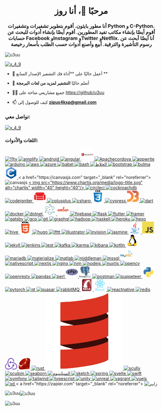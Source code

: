 <h1 align="center">مرحبًا 👋، أنا روز</h1>
<h3 align="center">أنا مطور بايثون. أقوم بتطوير تشفيرات وتشفيرات Python و C-Python. أقوم أيضًا بإنشاء مكاتب تفيد المطورين. أقوم أيضًا بإنشاء أدوات للبحث عن حسابات Facebook وInstagram وTwitter وNetflix. أنا أيضًا أبحث عن رسوم التأشيرة والترقية. أبيع وأصنع أدوات حسب الطلب بأسعار رخيصة</h3>

<p align="left"> <img src="https://komarev.com/ghpvc/?username=u3uu&label=Profile%20views&color=0e75b6&style=flat " alt="u3uu" /> </p>

<p align="left"> <a href="https://twitter.com/x_4_9" target="blank"><img src="https:// img.shields.io/twitter/follow/x_4_9?logo=twitter&style=for-the-badge" alt="x_4_9" /></a> </p>

- 🔭 أعمل حاليًا على **أداة فك التشفير الإصدار السابع **

- 🌱 أتعلم حاليًا **التشفير لمزيد من لغات البرمجة**

- 👨‍💻 جميع مشاريعي متاحة على [https://github/u3uu](https://github/u3uu)

- 📫 كيف للوصول إلي **zipus4ksp@gmail.com**

<h3 align="left">تواصل معي:</h3>
<p align="left">
<a href="https://twitter.com/x_4_9 " target="blank"><img align="center" src="https://raw.githubusercontent.com/rahuldkjain/github-profile-readme-generator/master/src/images/icons/Social/twitter.svg " alt="x_4_9" height="30" width="40" /></a>
</p>

<h3 align="left">اللغات والأدوات:</h3>
<p align="left"> <a href="https://www.11ty.dev/" target="_blank" rel="noreferrer"> <img src="https://Gist.githubusercontent.com/ vivek32ta/c7f7bf583c1fb1c58d89301ea40f37fd/raw/f4c85cce5790758286b8f155ef9a177710b995df/11ty.svg" alt="11ty" width="40" height="40"/> </a> <a href="https://aws.ama zon.com/amplify/ " target = "_blank" rel = "noreferrer"> <img src = "https://docs.amplify.aws/assets/logo-dark.svg" alt = "amplify" width = "40" height = "40" /> </a> <a href="https://developer.android.com" target="_blank" rel="noreferrer"> <img src="https://raw.githubusercontent.com/devicons/devicon /master/icons/android/android-original-wordmark.svg" alt="android" width="40" height="40"/> </a> <a href="https://angular.io" target ="_blank" rel="noreferrer"> <img src="https://angular.io/assets/images/logos/angular/angular.svg" alt="angular" width="40" height="40" /> </a> <a href="https://angular.io" target="_blank" rel="noreferrer"> <img src="https://raw.githubusercontent.com/devicons/devicon/master /icons/angularjs/angularjs-original-wordmark.svg" alt="angularjs" width="40" height="40"/> </a> <a href="https://cordova.apache.org/" target = "_blank" rel = "noreferrer"> <img src = "https://www.vectorlogo.zone/logos/apache_cordova/apache_cordova-icon.svg" alt = "Apachecordova" width = "40" height = "40 "/> </a> <a href="https://appwrite.io" target="_blank" rel="noreferrer"> <img src="https://www.vectorlogo.zone/logos/appwriteio/ appwriteio-icon.svg" alt="appwrite" width="40" height="40"/> </a> <a href="https://www.arduino.cc/" target="_blank" rel= "noreferrer"> <img src="https://cdn.worldvectorlogo.com/logos/arduino-1.svg" alt="arduino" width="40" height="40"/> </a> <a href="https://aws.amazon.com" target="_blank" rel="noreferrer"> <img src="https://raw.githubusercontent.com/devicons/devicon/master/icons/amazonwebservices/amazonwebservices -العلامة النصية الأصلية.svg" alt="aws" width="40" height="40"/> </a> <a href="https://azure.microsoft.com/en-in/" target="_blank" rel= "noreferrer"> <img src = "https://www.vectorlogo.zone/logos/microsoft_azure/microsoft_azure-icon.svg" alt = "azure" width = "40" height = "40"/> </a> <a href="https://babeljs.io/" target="_blank" rel="noreferrer"> <img src="https://www.vectorlogo.zone/logos/babeljs/babeljs-icon.svg" alt="babel" width="40" height="40"/> </a> <a href="https://www.gnu.org/software/bash/" target="_blank" rel="noreferrer "> <img src="https://www.vectorlogo.zone/logos/gnu_bash/gnu_bash-icon.svg" alt="bash" width="40" height="40"/> </a> <a href="https://www.blender.org/" target="_blank" rel="noreferrer"> <img src="https://download.blender.org/branding/community/blender_community_badge_white.svg" alt= "الخلاط" width="40" height="40"/> </a> <a href="https://getbootstrap.com" target="_blank" rel="noreferrer"> <img src="https: //raw.githubusercontent.com/devicons/devicon/master/icons/bootstrap/bootstrap-plain-wordmark.svg" alt = "bootstrap" width = "40" height = "40"/> </a> <a href ="https://bulma.io/" target="_blank" rel="noreferrer"> <img src="https://raw.githubusercontent.com/gilbarbara/logos/804dc257b59e144eaca5bc6ffd16949752c6f789/logos/bulma.svg" alt ="bulma" width="40" height="40"/> </a> <a href="https://www.cprogramming.com/" target="_blank" rel="noreferrer"> <img src ="https://raw.githubusercontent.com/devicons/devicon/master/icons/c/c-original.svg" alt="c" width="40" height="40"/> </a> < a href="https://canvasjs.com" target="_blank" rel="noreferrer"> <img src="https://raw.githubusercontent.com/Hardik0307/Hardik0307/master/assets/canvasjs-charts. svg" alt="canvasjs" width="40" height="40"/> </a> <a href="https://www.chartjs.org" target="_blank" rel="noreferrer"> < img src="https://www.chartjs.org/media/logo-title.svg" alt="chartjs" width="40" height="40"/> </a> <a href="https://circleci.com" target="_blank" rel="noreferrer"> <img src ="https://www.vectorlogo.zone/logos/circleci/circleci-icon.svg" alt="circleci" width="40" height="40"/> </a> <a href="https: //www.cockroachlabs.com/product/cockroachdb/" target="_blank" rel="noreferrer"> <img src="https://cdn.worldvectorlogo.com/logos/cockroachdb.svg" alt="cockroachdb" العرض = "40" الارتفاع = "40"/> </a> <a href = "https://codeigniter.com" target = "_blank" rel = "noreferrer"> <img src = "https://cdn .worldvectorlogo.com/logos/codeigniter.svg" alt = "codeigniter" width = "40" height = "40"/> </a> <a href = "https://couchdb.apache.org/" target= "_blank" rel="noreferrer"> <img src="https://raw.githubusercontent.com/devicons/devicon/0d6c64dbbf311879f7d563bfc3ccf559f9ed111c/icons/couchdb/couchdb-original.svg" alt="couchdb" width="40" height="40"/> </a> <a href="https://www.w3schools.com/cpp/" target="_blank" rel="noreferrer"> <img src="https://raw .githubusercontent.com/devicons/devicon/master/icons/cplusplus/cplusplus-original.svg" alt="cplusplus" width="40" height="40"/> </a> <a href="https:/ /www.w3schools.com/cs/" target="_blank" rel="noreferrer"> <img src="https://raw.githubusercontent.com/devicons/devicon/master/icons/csharp/csharp-original. svg" alt="csharp" width="40" height="40"/> </a> <a href="https://www.w3schools.com/css/" target="_blank" rel="noreferrer "> <img src = "https://raw.githubusercontent.com/devicons/devicon/master/icons/css3/css3-original-wordmark.svg" alt = "css3" width = "40" height = "40" /> </a> <a href="https://www.cypress.io" target="_blank" rel="noreferrer"> <img src="https://raw.githubusercontent.com/simple-icons /simple-icons/6e46ec1fc23b60c8fd0d2f2ff46db82e16dbd75f/icons/cypress.svg" alt="cypress" width="40" height="40"/> </a> <a href="https://d3js.org/" target= "_blank" rel="noreferrer"> <img src="https://raw.githubusercontent.com/devicons/devicon/master/icons/d3js/d3js-original.svg" alt="d3js" width="40" height="40"/> </a> <a href="https:// dart.dev" target="_blank" rel="noreferrer"> <img src="https://www.vectorlogo.zone/logos/dartlang/dartlang-icon.svg" alt="dart" width="40" height="40"/> </a> <a href="https://www.docker.com/" target="_blank" rel="noreferrer"> <img src="https://raw.githubusercontent .com/devicons/devicon/master/icons/docker/docker-original-wordmark.svg" alt="docker" width="40" height="40"/> </a> <a href="https:/ /dotnet.microsoft.com/" target="_blank" rel="noreferrer"> <img src="https://raw.githubusercontent.com/devicons/devicon/master/icons/dot-net/dot-net- original-wordmark.svg" alt="dotnet" width="40" height="40"/> </a> <a href="https://www.electronjs.org" target="_blank" rel=" noreferrer"> <img src = "https://raw.githubusercontent.com/devicons/devicon/master/icons/electron/electron-original.svg" alt = "electron" width = "40" height = "40"/ > </a> <a href="https://emberjs.com/" target="_blank" rel="noreferrer"> <img src="https://raw.githubusercontent.com/devicons/devicon/master /icons/ember/ember-original-wordmark.svg" alt="ember" width="40" height="40"/> </a> <a href="https://firebase.google.com/" target = "_blank" rel = "noreferrer"> <img src = "https://www.vectorlogo.zone/logos/firebase/firebase-icon.svg" alt = "firebase" width = "40" height = "40 "/> </a> <a href="https://flask.palletsprojects.com/" target="_blank" rel="noreferrer"> <img src="https://www.vectorlogo.zone/logos /pocoo_flask/pocoo_flask-icon.svg" alt="flask" width="40" height="40"/> </a> <a href="https://flutter.dev" target="_blank" rel= "noreferrer"> <img src = "https://www.vectorlogo.zone/logos/flutterio/flutterio-icon.svg" alt = "flutter" width = "40" height = "40"/> </a> <a href="https://www.framer.com/" target="_blank" rel="noreferrer"> <img src="https://www.vectorlogo.zone/logos/framer/framer-icon.svg" alt="framer" width="40" height="40"/> </a> <a href="https://www.gatsbyjs.com/" target="_blank" rel="noreferrer"> <img src = "https://www.vectorlogo.zone/logos/gatsbyjs/gatsbyjs-icon.svg" alt = "gatsby" width = "40" height = "40"/> </a> <a href= "https://cloud.google.com" target="_blank" rel="noreferrer"> <img src="https://www.vectorlogo.zone/logos/google_cloud/google_cloud-icon.svg" alt=" gcp" width="40" height="40"/> </a> <a href="https://git-scm.com/" target="_blank" rel="noreferrer"> <img src=" https://www.vectorlogo.zone/logos/git-scm/git-scm-icon.svg" alt="git" width="40" height="40"/> </a> <a href=" https://graphql.org" target = "_blank" rel = "noreferrer"> <img src = "https://www.vectorlogo.zone/logos/graphql/graphql-icon.svg" alt = "graphql" العرض ="40" height="40"/> </a> <a href="https://hadoop.apache.org/" target="_blank" rel="noreferrer"> <img src="https:/ /www.vectorlogo.zone/logos/apache_hadoop/apache_hadoop-icon.svg" alt="hadoop" width="40" height="40"/> </a> <a href="https://www.haskell .org/" target = "_blank" rel = "noreferrer"> <img src = "https://upload.wikimedia.org/wikipedia/commons/1/1c/Haskell-Logo.svg" alt = "haskell" width ="40" height="40"/> </a> <a href="https://heroku.com" target="_blank" rel="noreferrer"> <img src="https://www. Vectorlogo.zone/logos/heroku/heroku-icon.svg" alt = "heroku" width = "40" height = "40"/> </a> <a href = "hexo.io/" target = "_blank" rel = "noreferrer"> <img src = "https://www.vectorlogo.zone/logos/hexoio/hexoio-icon.svg" alt = "hexo" width = "40" height = "40"/> </ أ> <a href="https://hive.apache.org/" target="_blank" rel="noreferrer"> <img src="https://www.vectorlogo.zone/logos/apache_hive/apache_hive- icon.svg" alt="hive" width="40" height="40"/> </a> <a href="https://www.w3.org/html/" target="_blank" rel="noreferrer"> <img src="https://raw.githubusercontent.com/devicons/devicon/master/icons/html5/html5-original-wordmark.svg" alt ="html5" width="40" height="40"/> </a> <a href="https://gohugo.io/" target="_blank" rel="noreferrer"> <img src=" https://api.iconify.design/logos-hugo.svg" alt = "hugo" width = "40" height = "40"/> </a> <a href = "https://ifttt.com/ " target = "_blank" rel = "noreferrer"> <img src = "https://www.vectorlogo.zone/logos/ifttt/ifttt-ar21.svg" alt = "ifttt" width = "40" height = " 40"/> </a> <a href="https://www.adobe.com/in/products/illustrator.html" target="_blank" rel="noreferrer"> <img src="https:/ /www.vectorlogo.zone/logos/adobe_illustrator/adobe_illustrator-icon.svg" alt="illustrator" width="40" height="40"/> </a> <a href="https://www.invisionapp .com/" target="_blank" rel="noreferrer"> <img src="https://www.vectorlogo.zone/logos/invisionapp/invisionapp-icon.svg" alt="invision" width="40" height="40"/> </a> <a href="https://jasmine.github.io/" target="_blank" rel="noreferrer"> <img src="https://www.vectorlogo .zone/logos/jasmine/jasmine-icon.svg" alt = "jasmine" width = "40" height = "40"/> </a> <a href = "https://www.java.com" target ="_blank" rel="noreferrer"> <img src="https://raw.githubusercontent.com/devicons/devicon/master/icons/java/java-original.svg" alt="Java" width="40 " height="40"/> </a> <a href="https://developer.mozilla.org/en-US/docs/Web/JavaScript" target="_blank" rel="noreferrer"> <img src = "https://raw.githubusercontent.com/devicons/devicon/master/icons/javascript/javascript-original.svg" alt = "javascript" width = "40" height = "40"/> </a> <a href="https://jekyllrb.com/" target="_blank" rel="noreferrer"> <img src="https://www.vectorlogo.zone/logos/jekyllrb/jekyllrb-icon.svg" alt = "jekyll" width = "40" height = "40"/> </a> <a href = "https://www.jenkins.io" target = "_blank" rel = "noreferrer"> <img src = "https://www.vectorlogo.zone/logos/jenkins/jenkins-icon.svg" alt = "jenkins" width = "40" height= "40"/> </a> <a href="https://jestjs.io" target="_blank" rel="noreferrer"> <img src="https://www.vectorlogo.zone/logos/ jestjsio/jestjsio-icon.svg" alt="jest" width="40" height="40"/> </a> <a href="https://kafka.apache.org/" target="_blank" rel = "noreferrer"> <img src = "https://www.vectorlogo.zone/logos/apache_kafka/apache_kafka-icon.svg" alt = "kafka" width = "40" height = "40"/> </ أ> <a href="https://karma-runner.github.io/latest/index.html" target="_blank" rel="noreferrer"> <img src="https://raw.githubusercontent.com /detain/svg-logos/780f25886640cef088af994181646db2f6b1a3f8/svg/karma.svg" alt="karma" width="40" height="40"/> </a> <a href="https://www.elastic.co /kibana" target = "_blank" rel = "noreferrer"> <img src = "https://www.vectorlogo.zone/logos/elasticco_kibana/elasticco_kibana-icon.svg" alt = "kibana" width = "40" ارتفاع ="40"/> </a> <a href="https://kotlinlang.org" target="_blank" rel="noreferrer"> <img src="https://www.vectorlogo.zone/logos /kotlinlang/kotlinlang-icon.svg" alt="kotlin" width="40" height="40"/> </a> <a href="https://www.linux.org/" target="_blank " rel = "noreferrer"> <img src = "https://raw.githubusercontent.com/devicons/devicon/master/icons/linux/linux-original.svg" alt = "linux" width = "40" height= "40"/> </a> <a href="https://mariadb.org/" target="_blank" rel="noreferrer"> <img src="https://www.vectorlogo.zone/logos /mariadb/mariadb-icon.svg" alt="mariadb" width="40" height="40"/> </a> <a href="https://materializecss.com/" target="_blank" rel ="noreferrer"> <img src="https://raw.githubusercontent.com/prplx/svg-logos/5585531d45d294869c4eaab4d7cf2e9c167710a9/svg/materialize.svg" alt = "materialize" width = "40" height = "40"/ > </a> <a href="https://www.mathworks.com/" target = "_blank" rel = "noreferrer"> <img src = "https://upload.wikimedia.org/wikipedia/commons/2/21/Matlab_Logo.png" alt = "matlab" width = "40 " height="40"/> </a> <a href="https://middlemanapp.com/" target="_blank" rel="noreferrer"> <img src="https://raw.githubusercontent. com/leungwensen/svg-icon/b84b3f3a3da329b7c1d02346865f8e98beb05413/dist/svg/logos/middleman.svg" alt = "middleman" width = "40" height = "40"/> </a> <a href = "https:// www.microsoft.com/en-us/sql-server" target="_blank" rel="noreferrer"> <img src="https://www.svgrepo.com/show/303229/microsoft-sql-server- logo.svg" alt="mssql" width="40" height="40"/> </a> <a href="https://www.mysql.com/" target="_blank" rel="noreferrer "> <img src = "https://raw.githubusercontent.com/devicons/devicon/master/icons/mysql/mysql-original-wordmark.svg" alt = "mysql" width = "40" height = "40" /> </a> <a href="https://nativescript.org/" target="_blank" rel="noreferrer"> <img src="https://raw.githubusercontent.com/detain/svg- logos/780f25886640cef088af994181646db2f6b1a3f8/svg/nativescript.svg" alt="nativescript" width="40" height="40"/> </a> <a href="https://nextjs.org/" target="_blank" rel = "noreferrer"> <img src = "https://cdn.worldvectorlogo.com/logos/nextjs-2.svg" alt = "nextjs" width = "40" height = "40"/> </a> <a href="https://www.nginx.com" target="_blank" rel="noreferrer"> <img src="https://raw.githubusercontent.com/devicons/devicon/master/icons/nginx /nginx-original.svg" alt="nginx" width="40" height="40"/> </a> <a href="https://nim-lang.org/" target="_blank" rel ="noreferrer"> <img src = "https://www.vectorlogo.zone/logos/nim-lang/nim-lang-icon.svg" alt = "nim" width = "40" height = "40"/ > </a> <a href="https://nodejs.org" target="_blank" rel="noreferrer"> <img src="https://raw.githubusercontent.com/devicons/devicon/master/ Icons/nodejs/nodejs-original-wordmark.svg" alt="nodejs" width="40" height="40"/> </a> <a href="https://nuxtjs.org/" target = "_blank" rel = "noreferrer"> <img src = "https://www.vectorlogo.zone/logos/nuxtjs/nuxtjs-icon.svg" alt = "nuxtjs" width = "40" ارتفاع ="40"/> </a> <a href="https://opencv.org/" target="_blank" rel="noreferrer"> <img src="https://www.vectorlogo.zone/ logos/opencv/opencv-icon.svg" alt="opencv" width="40" height="40"/> </a> <a href="https://openresty.org/" target="_blank" rel = "noreferrer"> <img src = "https://openresty.org/images/logo.png" alt = "openresty" width = "40" height = "40"/> </a> <a href= "https://pandas.pydata.org/" target="_blank" rel="noreferrer"> <img src="https://raw.githubusercontent.com/devicons/devicon/2ae2a900d2f041da66e950e4d48052658d850630/icons/pandas/pandas- original.svg" alt="pandas" width="40" height="40"/> </a> <a href="https://www.perl.org/" target="_blank" rel="noreferrer "> <img src="https://api.iconify.design/logos-perl.svg" alt="perl" width="40" height="40"/> </a> <a href="https ://www.php.net" target="_blank" rel="noreferrer"> <img src="https://raw.githubusercontent.com/devicons/devicon/master/icons/php/php-original.svg " alt="php" width="40" height="40"/> </a> <a href="https://www.postgresql.org" target="_blank" rel="noreferrer"> <img src = "https://raw.githubusercontent.com/devicons/devicon/master/icons/postgresql/postgresql-original-wordmark.svg" alt = "postgresql" width = "40" height = "40"/> </ أ> <a href="https://postman.com" target="_blank" rel="noreferrer"> <img src="https://www.vectorlogo.zone/logos/getpostman/getpostman-icon.svg " alt="postman" width="40" height="40"/> </a> <a href="https://github.com/puppeteer/puppeteer" target="_blank" rel="noreferrer"> <img src = "https://www.vectorlogo.zone/logos/pptrdev/pptrdev-official.svg" alt = "puppeteer" width = "40" height = "40"/> </a> <a href= "https://www.python.org" target="_blank" rel="noreferrer"> <img src="https://raw.githubusercontent.com/devicons/devicon/master/icons/python/python-original.svg" alt="python" width="40" height="40"/> </a> <a href="https://pytorch. org/" target = "_blank" rel = "noreferrer"> <img src = "https://www.vectorlogo.zone/logos/pytorch/pytorch-icon.svg" alt = "pytorch" width = "40" ارتفاع ="40"/> </a> <a href="https://www.qt.io/" target="_blank" rel="noreferrer"> <img src="https://upload.wikimedia. org/wikipedia/commons/0/0b/Qt_logo_2016.svg" alt="qt" width="40" height="40"/> </a> <a href="https://quasar.dev/" target ="_blank" rel="noreferrer"> <img src="https://cdn.quasar.dev/logo/svg/quasar-logo.svg" alt="quasar" width="40" height="40" /> </a> <a href="https://www.rabbitmq.com" target="_blank" rel="noreferrer"> <img src="https://www.vectorlogo.zone/logos/rabbitmq /rabbitmq-icon.svg" alt="rabbitMQ" width="40" height="40"/> </a> <a href="https://rubyonrails.org" target="_blank" rel="noreferrer "> <img src = "https://raw.githubusercontent.com/devicons/devicon/master/icons/rails/rails-original-wordmark.svg" alt = "rails" width = "40" height = "40" /> </a> <a href="https://reactjs.org/" target="_blank" rel="noreferrer"> <img src="https://raw.githubusercontent.com/devicons/devicon/ master/icons/react/react-original-wordmark.svg" alt="react" width="40" height="40"/> </a> <a href="https://reactnative.dev/" target ="_blank" rel="noreferrer"> <img src="https://reactnative.dev/img/header_logo.svg" alt="reactnative" width="40" height="40"/> </a> <a href="https://redis.io" target="_blank" rel="noreferrer"> <img src="https://raw.githubusercontent.com/devicons/devicon/master/icons/redis/redis -original-wordmark.svg" alt="redis" width="40" height="40"/> </a> <a href="https://redux.js.org" target="_blank" rel= "noreferrer"> <img src="https://raw.githubusercontent.com/devicons/devicon/master/icons/redux/redux-original.svg" alt="redux" width="40" height="40"/> </a> <a href="https://www.ruby-lang.org/en/" target="_blank" rel= "noreferrer"> <img src = "https://raw.githubusercontent.com/devicons/devicon/master/icons/ruby/ruby-original.svg" alt = "Ruby" width = "40" height = "40" /> </a> <a href="https://www.rust-lang.org" target="_blank" rel="noreferrer"> <img src="https://raw.githubusercontent.com/devicons /devicon/master/icons/rust/rust-plain.svg" alt="rust" width="40" height="40"/> </a> <a href="https://www.scala-lang .org" target="_blank" rel="noreferrer"> <img src="https://raw.githubusercontent.com/devicons/devicon/master/icons/scala/scala-original.svg" alt="scala" العرض = "40" الارتفاع = "40"/> </a> <a href = "https://scully.io/" target = "_blank" rel = "noreferrer"> <img src = "https:// Raw.githubusercontent.com/scullyio/scully/main/assets/logos/SVG/scullyio-icon.svg" alt="scully" width="40" height="40"/> </a> <a href=" https://sculpin.io/" target="_blank" rel="noreferrer"> <img src="https://Gist.githubusercontent.com/vivek32ta/c7f7bf583c1fb1c58d89301ea40f37fd/raw/1782aef8672484698c0dd407f900c4a329ed 5bc4/sculpin.svg" alt=" sculpin" width="40" height="40"/> </a> <a href="https://seaborn.pydata.org/" target="_blank" rel="noreferrer"> <img src=" https://seaborn.pydata.org/_images/logo-mark-lightbg.svg" alt = "seaborn" width = "40" height = "40"/> </a> <a href = "https:// www.selenium.dev" target="_blank" rel="noreferrer"> <img src="https://raw.githubusercontent.com/detain/svg-logos/780f25886640cef088af994181646db2f6b1a3f8/svg/selenium-logo.svg" alt= "السيلينيوم" width="40" height="40"/> </a> <a href="https://www.sketch.com/" target="_blank" rel="noreferrer"> <img src= "https://www.vectorlogo.zone/logos/sketchapp/sketchapp-icon.svg" alt = "sketch" width = "40" height = "40"/> </a> <a href = "https:/ /spring.io/" target="_blank" rel="noreferrer"> <img src="https://www.vectorlogo.zone/logos/springio/springio-icon.svg" alt="spring" width="40" height="40"/> </a> <a href="https://svelte.dev" target="_blank" rel="noreferrer"> <img src ="https://upload.wikimedia.org/wikipedia/commons/1/1b/Svelte_Logo.svg" alt="svelte" width="40" height="40"/> </a> <a href=" https://developer.apple.com/swift/" target="_blank" rel="noreferrer"> <img src="https://raw.githubusercontent.com/devicons/devicon/master/icons/swift/swift -original.svg" alt="swift" width="40" height="40"/> </a> <a href="https://symfony.com" target="_blank" rel="noreferrer"> <img src="https://symfony.com/logos/symfony_black_03.svg" alt="symfony" width="40" height="40"/> </a> <a href="https://tailwindcss .com/" target = "_blank" rel = "noreferrer"> <img src = "https://www.vectorlogo.zone/logos/tailwindcss/tailwindcss-icon.svg" alt = "tailwind" width = "40" height="40"/> </a> <a href="https://www.typescriptlang.org/" target="_blank" rel="noreferrer"> <img src="https://raw.githubusercontent .com/devicons/devicon/master/icons/typescript/typescript-original.svg" alt="typescript" width="40" height="40"/> </a> <a href="https://unity .com/" target = "_blank" rel = "noreferrer"> <img src = "https://www.vectorlogo.zone/logos/unity3d/unity3d-icon.svg" alt = "unity" width = "40" height="40"/> </a> <a href="https://unrealengine.com/" target="_blank" rel="noreferrer"> <img src="https://raw.githubusercontent.com /kenangundogan/fontisto/036b7eca71aab1bef8e6a0518f7329f13ed62f6b/icons/svg/brand/unreal-engine.svg" alt="unreal" width="40" height="40"/> </a> <a href="https://www .vagrantup.com/" target="_blank" rel="noreferrer"> <img src="https://www.vectorlogo.zone/logos/vagrantup/vagrantup-icon.svg" alt="vagrant" width=" 40" height="40"/> </a> <a href="https://vuejs.org/" target="_blank" rel="noreferrer"> <img src="https://raw.githubusercontent .com/devicons/devicon/master/icons/vuejs/vuejs-original-wordmark.svg" alt="vuejs" width="40" height="40"/> </a> <a href="https://www.adobe.com/products/xd.html" target="_blank" rel ="noreferrer"> <img src="https://cdn.worldvectorlogo.com/logos/adobe-xd.svg" alt="xd" width="40" height="40"/> </a> < a href="https://zapier.com" target="_blank" rel="noreferrer"> <img src="https://www.vectorlogo.zone/logos/zapier/zapier-icon.svg" alt= "زابير" العرض = "40" الارتفاع = "40"/> </a> </p>

<p><img align="left" src="https://github-readme-stats.vercel.app/api/top-langs?username=u3uu&show_icons=true&locale=en&layout=compact" alt="u3uu" /> </p>

<p> <img align="center" src="https://github-readme-stats.vercel.app/api?username=u3uu&show_icons=true&locale=en" alt="u3uu" /> </p>

<p><img align="center" src="https://github-readme-streak-stats.herokuapp.com/?user=u3uu&" alt="u3uu" /></p>
